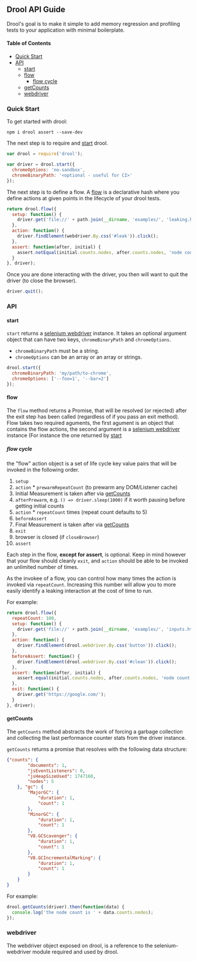 ## Drool API Guide

Drool's goal is to make it simple to add memory regression and profiling tests to your application with minimal boilerplate.

#### Table of Contents

* [Quick Start](#quick-start)
* [API](#api)
  * [start](#start)
  * [flow](#flow)
    * [flow cycle](#flow-cycle)
  * [getCounts](#getcounts)
  * [webdriver](#webdriver)

### Quick Start

To get started with drool:

    npm i drool assert --save-dev

The next step is to require and [start](#start) drool.

```js
var drool = require('drool');

var driver = drool.start({
  chromeOptions: 'no-sandbox',
  chromeBinaryPath: '<optional - useful for CI>'
});
```

The next step is to define a flow. A [flow](#flow) is a declarative hash where you define actions at given points in the lifecycle of your drool tests.

```js
return drool.flow({
  setup: function() {
    driver.get('file://' + path.join(__dirname, 'examples/', 'leaking.html'));
  },
  action: function() {
    driver.findElement(webdriver.By.css('#leak')).click();
  },
  assert: function(after, initial) {
    assert.notEqual(initial.counts.nodes, after.counts.nodes, 'node count should not match');
  }
}, driver);
```

Once you are done interacting with the driver, you then will want to quit the driver (to close the browser).

```js
driver.quit();
```

### API

#### start

`start` returns a [selenium webdriver](http://seleniumhq.github.io/selenium/docs/api/javascript/module/selenium-webdriver/index.html) instance. It takes an optional argument object that can have two keys, `chromeBinaryPath` and `chromeOptions`.

* `chromeBinaryPath` must be a string.
* `chromeOptions` can be an array or an array or strings.

```js
drool.start({
  chromeBinaryPath: 'my/path/to-chrome',
  chromeOptions: ['--foo=1', '--bar=2']
});
```

#### flow

The `flow` method returns a Promise, that will be resolved (or rejected) after the exit step has been called (regardless of if you pass an exit method). Flow takes two required aguments, the first agument is an object that contains the flow actions, the second argument is a [selenium webdriver](http://seleniumhq.github.io/selenium/docs/api/javascript/module/selenium-webdriver/index.html) instance (For instance the one returned by [start](#start)

##### flow cycle

the "flow" action object is a set of life cycle key value pairs that will be invoked in the following order.

1. `setup`
2. `action` * `prewarmRepeatCount` (to prewarm any DOM/Listener cache)
3. Initial Measurement is taken after via [getCounts](#getcounts)
4. `afterPrewarm`, e.g. `() => driver.sleep(1000)` if it worth pausing before getting initial counts 
5. `action` * `repeatCount` times (repeat count defaults to 5)
6. `beforeAssert`
7. Final Measurement is taken after via [getCounts](#getcounts)
8. `exit`
9. browser is closed (if `closeBrowser`)
10. `assert`

Each step in the flow, **except for assert**, is optional. Keep in mind however that your flow should cleanly `exit`, and `action` should be able to be invoked an unlimited number of times.

As the invokee of a flow, you can control how many times the action is invoked via `repeatCount`. Increasing this number will allow you to more easily identify a leaking interaction at the cost of time to run.

For example:

```js
return drool.flow({
  repeatCount: 100,
  setup: function() {
    driver.get('file://' + path.join(__dirname, 'examples/', 'inputs.html'));
  },
  action: function() {
    driver.findElement(drool.webdriver.By.css('button')).click();
  },
  beforeAssert: function() {
    driver.findElement(drool.webdriver.By.css('#clean')).click();
  },
  assert: function(after, initial) {
    assert.equal(initial.counts.nodes, after.counts.nodes, 'node count should match');
  },
  exit: function() {
    driver.get('https://google.com/');
  }
}, driver);
```

#### getCounts

The `getCounts` method abstracts the work of forcing a garbage collection and collecting the last performance counter stats from the driver instance.

`getCounts` returns a promise that resolves with the following data structure:

```json
{"counts": {
		"documents": 1,
		"jsEventListeners": 0,
		"jsHeapSizeUsed": 1747160,
		"nodes": 5
	}, "gc": {
		"MajorGC": {
			"duration": 1,
			"count": 1
		},
		"MinorGC": {
			"duration": 1,
			"count": 1
		},
		"V8.GCScavenger": {
			"duration": 1,
			"count": 1
		},
		"V8.GCIncrementalMarking": {
			"duration": 1,
			"count": 1
		}
	}
}
```

For example:

```js
drool.getCounts(driver).then(function(data) {
  console.log('the node count is ' + data.counts.nodes);
});
```

### webdriver

The webdriver object exposed on drool, is a reference to the selenium-webdriver module required and used by drool.
